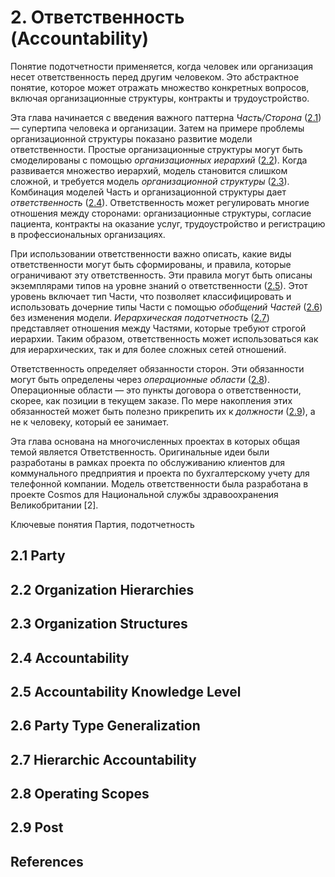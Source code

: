 # 2. Ответственность (Accountability)

Понятие подотчетности применяется, когда человек или организация несет ответственность перед другим человеком. Это абстрактное понятие, которое может отражать множество конкретных вопросов, включая организационные структуры, контракты и трудоустройство. 

 Эта глава начинается с введения важного паттерна _Часть/Сторона_ ([2.1](2.accountability.md#2-1-party)) — супертипа человека и организации. Затем на примере проблемы организационной структуры показано развитие модели ответственности. Простые организационные структуры могут быть смоделированы с помощью _организационных иерархий_ ([2.2](2.accountability.md#2-2-organization-hierarchies)). Когда развивается множество иерархий, модель становится слишком сложной, и требуется модель _организационной структуры_ ([2.3](2.accountability.md#2-3-organization-structures)). Комбинация моделей Часть и организационной структуры дает _ответственность_ ([2.4](2.accountability.md#2-4-accountability)). Ответственность может регулировать многие отношения между сторонами: организационные структуры, согласие пациента, контракты на оказание услуг, трудоустройство и регистрацию в профессиональных организациях. 

 При использовании ответственности важно описать, какие виды ответственности могут быть сформированы, и правила, которые ограничивают эту ответственность. Эти правила могут быть описаны экземплярами типов на уровне знаний о ответственности ([2.5](2.accountability.md#2-5-accountability-knowledge-level)). Этот уровень включает тип Части, что позволяет классифицировать и использовать дочерние типы Части с помощью _обобщений Частей_ ([2.6](2.accountability.md#2-6-party-type-generalization)) без изменения модели. _Иерархическая подотчетность_ ([2.7](2.accountability.md#2-7-hierarchic-accountability)) представляет отношения между Частями, которые требуют строгой иерархии. Таким образом, ответственность может использоваться как для иерархических, так и для более сложных сетей отношений. 

 Ответственность определяет обязанности сторон. Эти обязанности могут быть определены через _операционные области_ ([2.8](2.accountability.md#2-8-operating-scopes)). Операционные области — это пункты договора о ответственности, скорее, как позиции в текущем заказе. По мере накопления этих обязанностей может быть полезно прикрепить их к _должности_ ([2.9](2.accountability.md#2-9-post)), а не к человеку, который ее занимает.  

 Эта глава основана на многочисленных проектах в которых общая темой является Ответственность. Оригинальные идеи были разработаны в рамках проекта по обслуживанию клиентов для коммунального предприятия и проекта по бухгалтерскому учету для телефонной компании. Модель ответственности была разработана в проекте Cosmos для Национальной службы здравоохранения Великобритании [2]. 

 Ключевые понятия Партия, подотчетность  



## 2.1 Party

## 2.2 Organization Hierarchies

## 2.3 Organization Structures

## 2.4 Accountability 

## 2.5 Accountability Knowledge Level 

## 2.6 Party Type Generalization 

## 2.7 Hierarchic Accountability

## 2.8 Operating Scopes

## 2.9 Post

## References